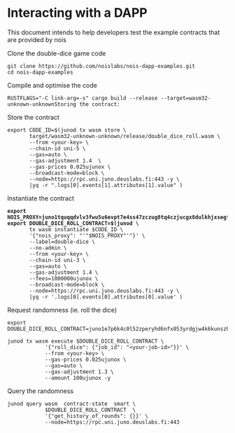 # Interacting with a DAPP

This document intends to help developers test the example contracts that are provided by nois

Clone the double-dice game code

```shell
git clone https://github.com/noislabs/nois-dapp-examples.git
cd nois-dapp-examples
```

Compile and optimise the code

```shell
RUSTFLAGS="-C link-arg=-s" cargo build --release --target=wasm32-unknown-unknownStoring the contract:
```

Store the contract

```shell
export CODE_ID=$(junod tx wasm store \
       target/wasm32-unknown-unknown/release/double_dice_roll.wasm \
       --from <your-key> \
       --chain-id uni-5 \
       --gas=auto \
       --gas-adjustment 1.4  \
       --gas-prices 0.025ujunox \
       --broadcast-mode=block \
       --node=https://rpc.uni.juno.deuslabs.fi:443 -y \
       |yq -r ".logs[0].events[1].attributes[1].value" ) 
```

Instantiate the contract

<pre class="language-shell"><code class="lang-shell"><strong>export NOIS_PROXY=juno1tquqqdvlv3fwu5u6evpt7e4ss47zczug8tq4czjucgx8dulkhjxsegfuds
</strong><strong>export DOUBLE_DICE_ROLL_CONTRACT=$(junod \
</strong>       tx wasm instantiate $CODE_ID \
       '{"nois_proxy": "'"$NOIS_PROXY"'"}' \
       --label=double-dice \
       --no-admin \
       --from &#x3C;your-key> \
       --chain-id uni-3 \
       --gas=auto \
       --gas-adjustment 1.4 \
       --fees=1000000ujunox \
       --broadcast-mode=block \
       --node=https://rpc.uni.juno.deuslabs.fi:443 -y \
       |yq -r '.logs[0].events[0].attributes[0].value' )
</code></pre>

Request randomness (ie. roll the dice)

```shell
export DOUBLE_DICE_ROLL_CONTRACT=juno1e7p6k4c0l52zperyhd6nfx053yrdgjw4k6kunszhk9j0smedgtzs27nrkh

junod tx wasm execute $DOUBLE_DICE_ROLL_CONTRACT \
            '{"roll_dice": {"job_id": "<your-job-id>"}}' \
            --from <your-key> \
            --gas-prices 0.025ujunox \
            --gas=auto \
            --gas-adjustment 1.3 \
            --amount 100ujunox -y
```

Query the randomness

```shell
junod query wasm  contract-state  smart \
            $DOUBLE_DICE_ROLL_CONTRACT  \
            '{"get_history_of_rounds": {}}' \
            --node=https://rpc.uni.juno.deuslabs.fi:443
```
